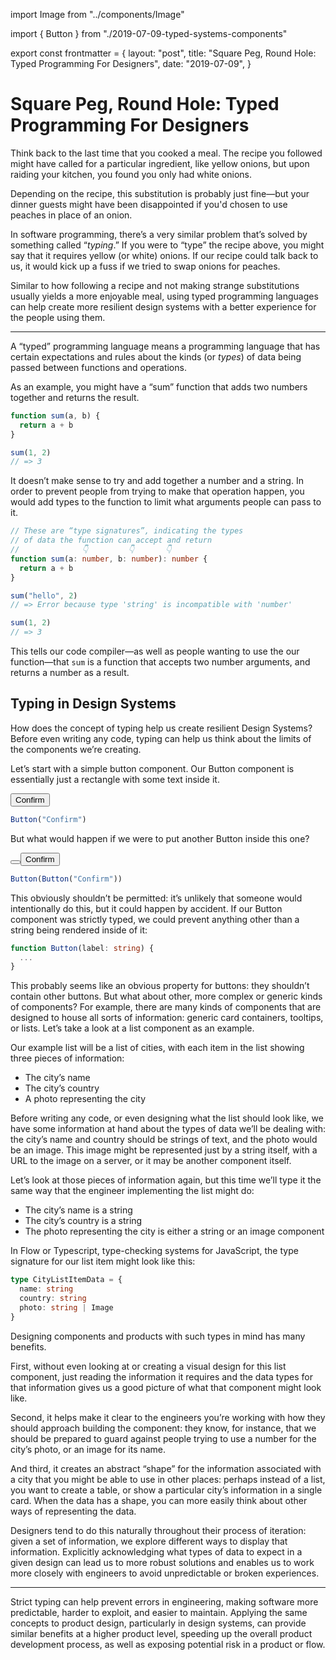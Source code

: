 import Image from "../components/Image"

import { Button } from "./2019-07-09-typed-systems-components"

export const frontmatter = {
layout: "post",
title: "Square Peg, Round Hole: Typed Programming For Designers",
date: "2019-07-09",
}

# Square Peg, Round Hole: Typed Programming For Designers

Think back to the last time that you cooked a meal. The recipe you followed
might have called for a particular ingredient, like yellow onions, but upon
raiding your kitchen, you found you only had white onions.

Depending on the recipe, this substitution is probably just fine—but your
dinner guests might have been disappointed if you'd chosen to use peaches in
place of an onion.

In software programming, there’s a very similar problem that’s solved by
something called “_typing_.” If you were to “type” the recipe above, you might
say that it requires yellow (or white) onions. If our recipe could talk back to
us, it would kick up a fuss if we tried to swap onions for peaches.

Similar to how following a recipe and not making strange substitutions usually
yields a more enjoyable meal, using typed programming languages can help create
more resilient design systems with a better experience for the people using them.

---

A “typed” programming language means a programming language that has certain
expectations and rules about the kinds (or _types_) of data being passed between
functions and operations.

As an example, you might have a “sum” function that adds two numbers together
and returns the result.

```js
function sum(a, b) {
  return a + b
}

sum(1, 2)
// => 3
```

It doesn’t make sense to try and add together a number and a string. In order
to prevent people from trying to make that operation happen, you would add
types to the function to limit what arguments people can pass to it.

```typescript
// These are “type signatures”, indicating the types
// of data the function can accept and return
//              👇         👇       👇
function sum(a: number, b: number): number {
  return a + b
}

sum("hello", 2)
// => Error because type 'string' is incompatible with 'number'

sum(1, 2)
// => 3
```

This tells our code compiler—as well as people wanting to use the our
function—that `sum` is a function that accepts two number arguments, and
returns a number as a result.

## Typing in Design Systems

How does the concept of typing help us create resilient Design Systems? Before
even writing any code, typing can help us think about the limits of the
components we’re creating.

Let’s start with a simple button component. Our Button component is essentially
just a rectangle with some text inside it.

<Button>Confirm</Button>

```js
Button("Confirm")
```

But what would happen if we were to put another Button inside this one?

<Button>
  <Button>Confirm</Button>
</Button>

```js
Button(Button("Confirm"))
```

This obviously shouldn’t be permitted: it’s unlikely that someone would
intentionally do this, but it could happen by accident. If our Button component
was strictly typed, we could prevent anything other than a string being
rendered inside of it:

```typescript
function Button(label: string) {
  ...
}
```

This probably seems like an obvious property for buttons: they shouldn’t
contain other buttons. But what about other, more complex or generic kinds of
components? For example, there are many kinds of components that are designed
to house all sorts of information: generic card containers, tooltips, or lists.
Let’s take a look at a list component as an example.

Our example list will be a list of cities, with each item in the list showing
three pieces of information:

- The city’s name
- The city’s country
- A photo representing the city

Before writing any code, or even designing what the list should look like, we
have some information at hand about the types of data we’ll be dealing with:
the city’s name and country should be strings of text, and the photo would be
an image. This image might be represented just by a string itself, with a URL
to the image on a server, or it may be another component itself.

Let’s look at those pieces of information again, but this time we’ll type it
the same way that the engineer implementing the list might do:

- The city’s name is a string
- The city’s country is a string
- The photo representing the city is either a string or an image component

In Flow or Typescript, type-checking systems for JavaScript, the type signature
for our list item might look like this:

```typescript
type CityListItemData = {
  name: string
  country: string
  photo: string | Image
}
```

Designing components and products with such types in mind has many benefits.

First, without even looking at or creating a visual design for this list
component, just reading the information it requires and the data types for that
information gives us a good picture of what that component might look like.

Second, it helps make it clear to the engineers you’re working with how they
should approach building the component: they know, for instance, that we should
be prepared to guard against people trying to use a number for the city’s photo,
or an image for its name.

And third, it creates an abstract “shape” for the information associated with a
city that you might be able to use in other places: perhaps instead of a list,
you want to create a table, or show a particular city’s information in a single
card. When the data has a shape, you can more easily think about other ways of
representing the data.

Designers tend to do this naturally throughout their process of iteration:
given a set of information, we explore different ways to display that
information. Explicitly acknowledging what types of data to expect in a given
design can lead us to more robust solutions and enables us to work more closely
with engineers to avoid unpredictable or broken experiences.

---

Strict typing can help prevent errors in engineering, making software more
predictable, harder to exploit, and easier to maintain. Applying the same
concepts to product design, particularly in design systems, can provide similar
benefits at a higher product level, speeding up the overall product development
process, as well as exposing potential risk in a product or flow.
